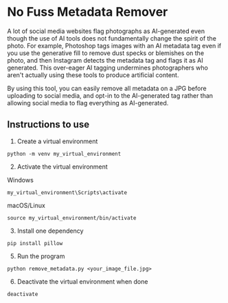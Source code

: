 # No Fuss Metadata Remover
A lot of social media websites flag photographs as AI-generated even though the use of AI tools does not fundamentally change the spirit of the photo. For example, Photoshop tags images with an AI metadata tag even if you use the generative fill to remove dust specks or blemishes on the photo, and then Instagram detects the metadata tag and flags it as AI generated. This over-eager AI tagging undermines photographers who aren't actually using these tools to produce artificial content. 

By using this tool, you can easily remove all metadata on a JPG before uploading to social media, and opt-in to the AI-generated tag rather than allowing social media to flag everything as AI-generated.

## Instructions to use

1. Create a virtual environment
```
python -m venv my_virtual_environment
```
2. Activate the virtual environment

Windows
```
my_virtual_environment\Scripts\activate
```
  macOS/Linux
```
source my_virtual_environment/bin/activate
```
3. Install one dependency
```
pip install pillow
```
5. Run the program
```
python remove_metadata.py <your_image_file.jpg>
```
6. Deactivate the virtual environment when done
```
deactivate
```
